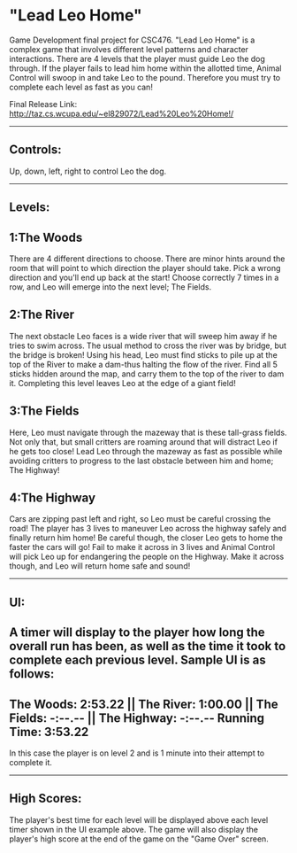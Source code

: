 "Lead Leo Home"
=================

Game Development final project for CSC476. "Lead Leo Home" is a complex game that involves different level
patterns and character interactions. There are 4 levels that the player must guide Leo the dog through.
If the player fails to lead him home within the allotted time, Animal Control will swoop in and take
Leo to the pound. Therefore you must try to complete each level as fast as you can!

Final Release Link: http://taz.cs.wcupa.edu/~el829072/Lead%20Leo%20Home!/

----------
Controls:
----------
Up, down, left, right to control Leo the dog.

--------
Levels:
--------
1:The Woods
-
  There are 4 different directions to choose. There are minor hints around the room that will point
  to which direction the player should take. Pick a wrong direction and you'll end up back at the
  start! Choose correctly 7 times in a row, and Leo will emerge into the next level; The Fields.
  
2:The River
-
  The next obstacle Leo faces is a wide river that will sweep him away if he tries to swim across.
  The usual method to cross the river was by bridge, but the bridge is broken! Using
  his head, Leo must find sticks to pile up at the top of the River to make a dam-thus halting the flow
  of the river. Find all 5 sticks hidden around the map, and carry them to the top of the river to dam it.
  Completing this level leaves Leo at the edge of a giant field!
  
3:The Fields
-
  Here, Leo must navigate through the mazeway that is these tall-grass fields. Not only that, but
  small critters are roaming around that will distract Leo if he gets too close! Lead Leo through
  the mazeway as fast as possible while avoiding critters to progress to the last obstacle between him and
  home; The Highway!
  
4:The Highway
-
  Cars are zipping past left and right, so Leo must be careful crossing the road! The player has 3 lives to
  maneuver Leo across the highway safely and finally return him home! Be careful though, the closer Leo gets
  to home the faster the cars will go! Fail to make it across in 3 lives and Animal Control will pick Leo up
  for endangering the people on the Highway. Make it across though, and Leo will return home safe and sound!
  
-----
UI:
-----
A timer will display to the player how long the overall run has been, as well as the time it took to complete
each previous level. Sample UI is as follows:
-----------------------------------------------------------------------------------------------------------
The Woods: 2:53.22 || The River: 1:00.00 || The Fields: -:--.-- || The Highway: -:--.--
Running Time: 3:53.22
-----------------------------------------------------------------------------------------------------------
In this case the player is on level 2 and is 1 minute into their attempt to complete it.

-------------
High Scores:
-------------
The player's best time for each level will be displayed above each level timer shown in the UI example above.
The game will also display the player's high score at the end of the game on the "Game Over" screen.
